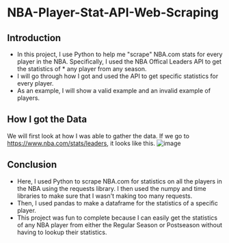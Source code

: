# NBA-Player-Stat-API-Web-Scraping

## Introduction
* In this project, I use Python to help me "scrape" NBA.com stats for every player in the NBA. Specifically, I used the NBA Offical Leaders API to get the statistics of * any player from any season. 
* I will go through how I got and used the API to get specific statistics for every player.
* As an example, I will show a valid example and an invalid example of players. 

## How I got the Data
We will first look at how I was able to gather the data. If we go to https://www.nba.com/stats/leaders, it looks like this. 
![image](https://user-images.githubusercontent.com/73306137/236641014-9d382d12-b7b0-44f4-8bc0-e98edc65ca6b.png)







## Conclusion
* Here, I used Python to scrape NBA.com for statistics on all the players in the NBA using the requests library. I then used the numpy and time libraries to make sure that I wasn't making too many requests. 
* Then, I used pandas to make a dataframe for the statistics of a specific player. 
* This project was fun to complete because I can easily get the statistics of any NBA player from either the Regular Season or Postseason without having to lookup their statistics.

